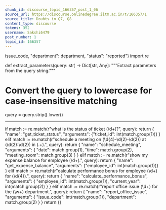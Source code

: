```yaml
---
chunk_id: discourse_topic_166357_post_1_06
source_url: https://discourse.onlinedegree.iitm.ac.in/t/166357/1
source_title: Doubts in Q7, Q8
content_type: discourse
tokens: 352
username: Sakshi6479
post_number: 1
topic_id: 166357
---
```


 issue_code, "department": department, "status": "reported"}
import re

def extract_parameters(query: str) -&gt; Dict[str, Any]:
 """Extract parameters from the query string."""
 # Convert the query to lowercase for case-insensitive matching
 query = query.strip().lower()

---

if match := re.match(r"what is the status of ticket (\d+)\?", query):
 return {
 "name": "get_ticket_status",
 "arguments": {"ticket_id": int(match.group(1))}
 }
 elif match := re.match(r"schedule a meeting on (\d{4}-\d{2}-\d{2}) at (\d{2}:\d{2}) in (.+)\.", query):
 return {
 "name": "schedule_meeting",
 "arguments": {
 "date": match.group(1),
 "time": match.group(2),
 "meeting_room": match.group(3)
 }
 }
 elif match := re.match(r"show my expense balance for employee (\d+)\.", query):
 return {
 "name": "get_expense_balance",
 "arguments": {"employee_id": int(match.group(1))}
 }
 elif match := re.match(r"calculate performance bonus for employee (\d+) for (\d{4})\.", query):
 return {
 "name": "calculate_performance_bonus",
 "arguments": {
 "employee_id": int(match.group(1)),
 "current_year": int(match.group(2))
 }
 }
 elif match := re.match(r"report office issue (\d+) for the (\w+) department\.", query):
 return {
 "name": "report_office_issue",
 "arguments": {
 "issue_code": int(match.group(1)),
 "department": match.group(2)
 }
 }
 return {}
